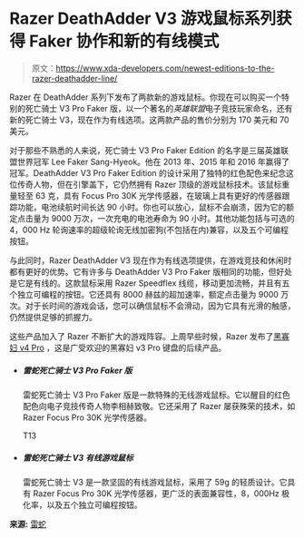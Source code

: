 # Razer DeathAdder V3 游戏鼠标系列获得 Faker 协作和新的有线模式

> 原文：<https://www.xda-developers.com/newest-editions-to-the-razer-deathadder-line/>

Razer 在 DeathAdder 系列下发布了两款新的游戏鼠标。你现在可以购买一个特别的死亡骑士 V3 Pro Faker 版，以一个著名的*英雄联盟*电子竞技玩家命名，还有新的死亡骑士 V3，现在作为有线选项。这两款产品的售价分别为 170 美元和 70 美元。

对于那些不熟悉的人来说，死亡骑士 V3 Pro Faker Edition 的名字是三届英雄联盟世界冠军 Lee Faker Sang-Hyeok。他在 2013 年、2015 年和 2016 年赢得了冠军。DeathAdder V3 Pro Faker Edition 的设计采用了独特的红色配色来纪念这位传奇人物，但在引擎盖下，它仍然拥有 Razer 顶级的游戏鼠标技术。该鼠标重量轻至 63 克，具有 Focus Pro 30K 光学传感器，在玻璃上具有更好的传感器跟踪功能，电池续航时间长达 90 小时。你也可以放心，鼠标不会崩溃，因为它的额定点击量为 9000 万次，一次充电的电池寿命为 90 小时。其他功能包括与可选的 4，000 Hz 轮询速率的超级轮询无线加密狗(不包括在内)兼容，以及五个可编程按钮。

与此同时，Razer DeathAdder V3 现在作为有线选项提供，在游戏竞技和休闲时都有更好的优势。它有许多与 DeathAdder V3 Pro Faker 版相同的功能，但好处是它是有线的。这款鼠标采用 Razer Speedflex 线缆，移动更加流畅，并且有五个独立可编程的按钮。它还具有 8000 赫兹的超加速率，额定点击量为 9000 万次。对于长时间的游戏会话，您可以确信鼠标不会滑动，因为它具有光滑的触感，仍然提供足够的抓握力。

这些产品加入了 Razer 不断扩大的游戏阵容。上周早些时候，Razer 发布了[黑寡妇 v4 Pro](https://www.xda-developers.com/razer-blackwidow-v4-pro-review/) ，这是广受欢迎的黑寡妇 v3 Pro 键盘的后续产品。

*   ##### 雷蛇死亡骑士 V3 Pro Faker 版

    雷蛇死亡骑士 V3 Pro Faker 版是一款特殊的无线游戏鼠标。它以醒目的红色配色向电子竞技传奇人物李相赫致敬。它还采用了 Razer 屡获殊荣的技术，如 Razer Focus Pro 30K 光学传感器。

    T13
*   ##### 雷蛇死亡骑士 V3 有线游戏鼠标

    雷蛇死亡骑士 V3 是一款坚固的有线游戏鼠标，采用了 59g 的轻质设计。它具有 Razer Focus Pro 30K 光学传感器，更广泛的表面兼容性，8，000Hz 极化率，以及五个独立可编程按钮。

**来源:** [雷蛇](https://press.razer.com/product-news/razer-welcomes-the-deathadder-v3-pro-faker-edition-and-deathadder-v3-to-the-cult-favorite-mouse-line/)